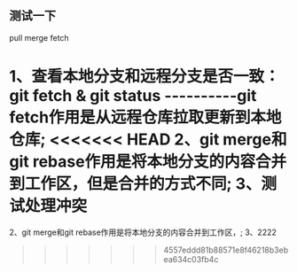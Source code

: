 ## 测试一下
pull
merge
fetch

1、查看本地分支和远程分支是否一致：git fetch & git status ----------git fetch作用是从远程仓库拉取更新到本地仓库;
<<<<<<< HEAD
2、git merge和git rebase作用是将本地分支的内容合并到工作区，但是合并的方式不同;
3、测试处理冲突
=======
2、git merge和git rebase作用是将本地分支的内容合并到工作区，;
3、2222
>>>>>>> 4557eddd81b88571e8f46218b3ebea634c03fb4c
